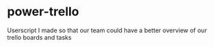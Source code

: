 # power-trello
Userscript I made so that our team could have a better overview of our trello boards and tasks
